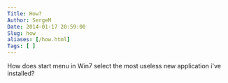 ```yaml
---
Title: How?
Author: SergeM
Date: 2014-01-17 20:59:00
Slug: how
aliases: [/how.html]
Tags: [ ]
---
```




How does start menu in Win7 select the most useless new application i've installed?
